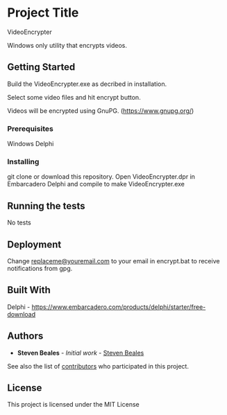 # Project Title
VideoEncrypter

Windows only utility that encrypts videos.

## Getting Started

Build the VideoEncrypter.exe as decribed in installation.

Select some video files and hit encrypt button.

Videos will be encrypted using GnuPG. (https://www.gnupg.org/)

### Prerequisites

Windows
Delphi

### Installing

git clone or download this repository. Open VideoEncrypter.dpr in Embarcadero Delphi and compile to make VideoEncrypter.exe


## Running the tests

No tests

## Deployment

Change replaceme@youremail.com to your email in encrypt.bat to receive notifications from gpg.

## Built With

Delphi - https://www.embarcadero.com/products/delphi/starter/free-download

## Authors

* **Steven Beales** - *Initial work* - [Steven Beales](https://github.com/stevenbeales)

See also the list of [contributors](https://github.com/your/project/contributors) who participated in this project.

## License

This project is licensed under the MIT License
